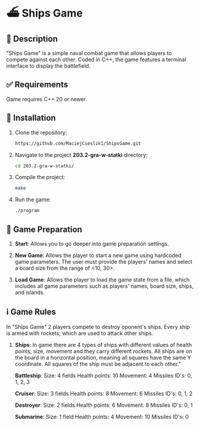 # ⛴️ Ships Game

## 📜 Description

"Ships Game" is a simple naval combat game that allows players to compete against each other. Coded in C++, the game features a terminal interface to display the battlefield.

## ✅ Requirements

Game requires C++ 20 or newer.

## 💾 Installation

1. Clone the repository:
    ```sh
    https://github.com/MaciejCieslik1/ShipsGame.git
    ```

2. Navigate to the project **203.2-gra-w-statki** directory:
    ```sh
    cd 203.2-gra-w-statki/
    ```

3. Compile the project:
    ```sh
    make
    ```

4. Run the game:
    ```sh
    ./program
    ```
    
## 🎯 Game Preparation

1. **Start**: Allows you to go deeper into game preparation settings.

2. **New Game**: Allows the player to start a new game using hardcoded game parameters. The user must provide the players' names and select a board size from the range of <10, 30>.
   
3. **Load Game**: Allows the player to load the game state from a file, which includes all game parameters such as players' names, board size, ships, and islands.

## ℹ️ Game Rules

In "Ships Game" 2 players compete to destroy oponent's ships. Every ship is armed with rockets, which are used to attack other ships.

1. **Ships**:
In game there are 4 types of ships with different values of health points, size, movement and they carry different rockets. All ships are on the board in a horizontal position, meaning all squares have the same Y coordinate.
All squares of the ship must be adjacent to each other."

    **Battleship**:
       Size: 4 fields
       Health points: 10
       Movement: 4
       Missiles ID's: 0, 1, 2, 3
   
   **Cruiser**:
       Size: 3 fields
       Health points: 8
       Movement: 6
       Missiles ID's: 0, 1, 2

   **Destroyer**:
       Size: 2 fields
       Health points: 6
       Movement: 8
       Missiles ID's: 0, 1

   **Submarine**:
       Size: 1 field
       Health points: 4
       Movement: 10
       Missiles ID's: 0






















